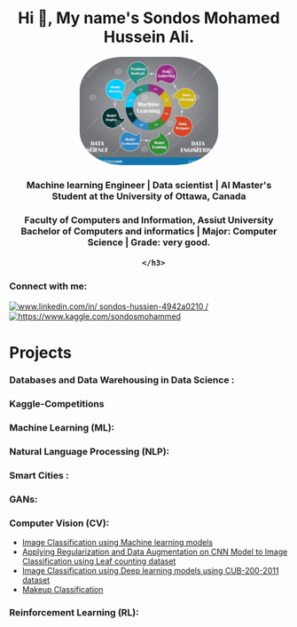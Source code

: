 <h1 align="center">Hi 👋, My name's Sondos Mohamed Hussein Ali.</h1>
<div id="header" align="center">
  <img src=".\Images_pre\ML.jpg" width="250" style="border-radius:31%"/>
</div>
<h3 align="center"> Machine learning Engineer | Data scientist | AI Master's Student at the University of Ottawa, Canada</h3>
<h3 align="center"> 
<strong>Faculty of Computers and Information, Assiut University</strong><br/>
	Bachelor of Computers and informatics | Major: Computer Science | Grade: very good. <br/>
	
      </h3>

<h3 align="left">Connect with me:</h3>
<p align="left"> 
<a href="www.linkedin.com/in/ 
sondos-hussien-4942a0210
/" target="blank"><img align="center" src="https://raw.githubusercontent.com/rahuldkjain/github-profile-readme-generator/master/src/images/icons/Social/linked-in-alt.svg" alt="www.linkedin.com/in/ 
sondos-hussien-4942a0210
/" height="30" width="40" /></a>
<a href="https://www.kaggle.com/sondosmohammed" target="blank"><img align="center" src="https://raw.githubusercontent.com/rahuldkjain/github-profile-readme-generator/master/src/images/icons/Social/kaggle.svg" alt="https://www.kaggle.com/sondosmohammed" height="30" width="40" /></a>


# Projects

### Databases and Data Warehousing in Data Science :

### Kaggle-Competitions

### Machine Learning (ML):


### Natural Language Processing (NLP):


### Smart Cities :


### GANs:


### Computer Vision (CV):
- [Image Classification using Machine learning models](https://github.com/SondosMHussein/Image_Classification_using_Machine-learning-models)
- [Applying Regularization and Data Augmentation on CNN Model to Image Classification using Leaf counting dataset](https://github.com/SondosMHussein/Applying-Regularization-and-Data-Augmentation-on-CNN-Model-to-Image-Classification-using-Leaf-counti)
- [Image Classification using Deep learning models using CUB-200-2011 dataset](https://github.com/SondosMHussein/Image-Classification-using-Deep-learning-models-using-CUB-200-2011-dataset.)
- [Makeup Classification](https://github.com/SondosMHussein/Makeup-Classification-)
### Reinforcement Learning (RL):

